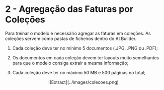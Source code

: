 # 2 - Agregação das Faturas por Coleções

Para treinar o modelo é necessário agregar as faturas em coleções. As coleções servem como pastas de ficheiros dentro do AI Builder.

1. Cada coleção deve ter no mínimo 5 documentos (.JPG, .PNG ou .PDF);

2. Os documentos em cada coleção devem ter layouts muito semelhantes para que o modelo consiga extrair a mesma informação;

3. Cada coleção deve ter no máximo 50 MB e 500 páginas no total;


<center>![Extract](../images/colecoes.png)</center>